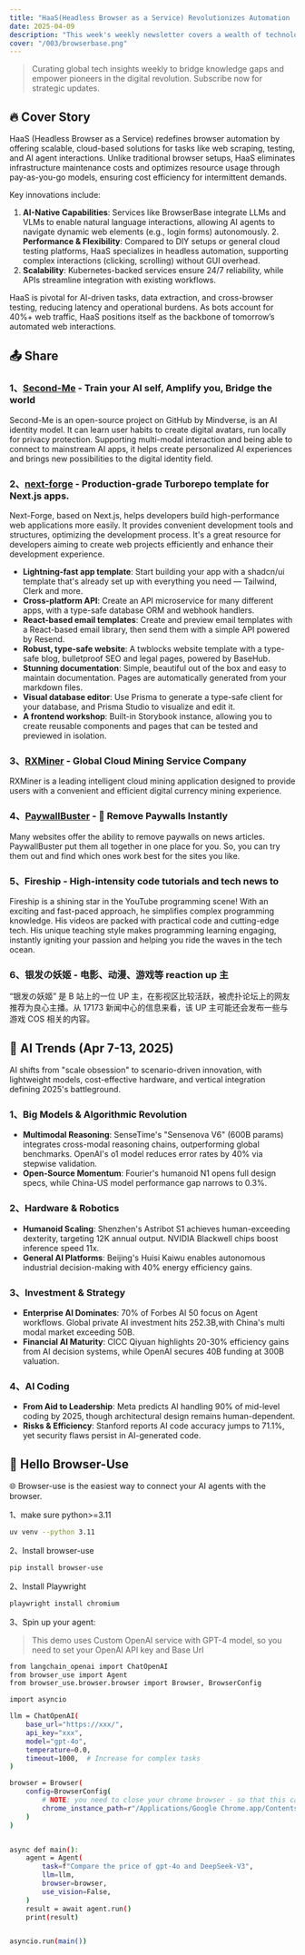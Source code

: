 ```yaml
---
title: "HaaS(Headless Browser as a Service) Revolutionizes Automation | Vibe Weekly Vol.003"
date: 2025-04-09
description: "This week's weekly newsletter covers a wealth of technological content. It introduces HaaS (Headless Browser as a Service), which redefines browser automation in an innovative way and provides efficient and scalable solutions. It also shares multiple projects, such as Second-Me, next-forge, RXMiner, PaywallBuster, Fireship, and Silver-Haired Youji. At the same time, it presents the trends in AI, including the development in aspects such as large models and algorithmic revolutions, hardware and robotics, investment and strategy, and AI coding. Finally, it introduces the method of using Browser-use to connect AI agents with browsers."
cover: "/003/browserbase.png"
---
```


> Curating global tech insights weekly to bridge knowledge gaps and empower pioneers in the digital revolution. Subscribe now for strategic updates.

## 🔥 Cover Story

HaaS (Headless Browser as a Service) redefines browser automation by offering scalable, cloud-based solutions for tasks like web scraping, testing, and AI agent interactions. Unlike traditional browser setups, HaaS eliminates infrastructure maintenance costs and optimizes resource usage through pay-as-you-go models, ensuring cost efficiency for intermittent demands.

Key innovations include:

1. **​​AI-Native Capabilities**​​: Services like BrowserBase integrate LLMs and VLMs to enable natural language interactions, allowing AI agents to navigate dynamic web elements (e.g., login forms) autonomously.
​2. **​Performance & Flexibility**​​: Compared to DIY setups or general cloud testing platforms, HaaS specializes in headless automation, supporting complex interactions (clicking, scrolling) without GUI overhead.
3. **​​Scalability​**​: Kubernetes-backed services ensure 24/7 reliability, while APIs streamline integration with existing workflows.

HaaS is pivotal for AI-driven tasks, data extraction, and cross-browser testing, reducing latency and operational burdens. As bots account for 40%+ web traffic, HaaS positions itself as the backbone of tomorrow’s automated web interactions.

## 📤 Share

### 1、[Second-Me](https://github.com/mindverse/Second-Me) - Train your AI self, Amplify you, Bridge the world

Second-Me is an open-source project on GitHub by Mindverse, is an AI identity model. It can learn user habits to create digital avatars, run locally for privacy protection. Supporting multi-modal interaction and being able to connect to mainstream AI apps, it helps create personalized AI experiences and brings new possibilities to the digital identity field.

### 2、[next-forge](https://github.com/haydenbleasel/next-forge) - Production-grade Turborepo template for Next.js apps.

Next-Forge, based on Next.js, helps developers build high-performance web applications more easily. It provides convenient development tools and structures, optimizing the development process. It's a great resource for developers aiming to create web projects efficiently and enhance their development experience.

- **Lightning-fast app template**: Start building your app with a shadcn/ui template that's already set up with everything you need — Tailwind, Clerk and more.
- **Cross-platform API**: Create an API microservice for many different apps, with a type-safe database ORM and webhook handlers.
- **React-based email templates**: Create and preview email templates with a React-based email library, then send them with a simple API powered by Resend.
- **Robust, type-safe website**: A twblocks website template with a type-safe blog, bulletproof SEO and legal pages, powered by BaseHub.
- **Stunning documentation**: Simple, beautiful out of the box and easy to maintain documentation. Pages are automatically generated from your markdown files.
- **Visual database editor**: Use Prisma to generate a type-safe client for your database, and Prisma Studio to visualize and edit it.
- **A frontend workshop**: Built-in Storybook instance, allowing you to create reusable components and pages that can be tested and previewed in isolation.

### 3、[RXMiner](https://www.rxminer.com/#/?ref=995322) - Global Cloud Mining Service Company

RXMiner is a leading intelligent cloud mining application designed to provide users with a convenient and efficient digital currency mining experience.

### 4、[PaywallBuster](https://paywallbuster.com/) - 👋 Remove Paywalls Instantly

Many websites offer the ability to remove paywalls on news articles. PaywallBuster put them all together in one place for you. So, you can try them out and find which ones work best for the sites you like.

### 5、Fireship - High-intensity code tutorials and tech news to

Fireship is a shining star in the YouTube programming scene! With an exciting and fast-paced approach, he simplifies complex programming knowledge. His videos are packed with practical code and cutting-edge tech. His unique teaching style makes programming learning engaging, instantly igniting your passion and helping you ride the waves in the tech ocean.

### 6、银发の妖姬 - 电影、动漫、游戏等 reaction up 主

“银发の妖姬” 是 B 站上的一位 UP 主，在影视区比较活跃，被虎扑论坛上的网友推荐为良心主播。从 17173 新闻中心的信息来看，该 UP 主可能还会发布一些与游戏 COS 相关的内容。

## 🚀 AI Trends (Apr 7-13, 2025)​​

AI shifts from "scale obsession" to ​​scenario-driven innovation​​, with lightweight models, cost-effective hardware, and vertical integration defining 2025's battleground.

### ​​1、Big Models & Algorithmic Revolution​​

- **Multimodal Reasoning**: SenseTime's "Sensenova V6" (600B params) integrates cross-modal reasoning chains, outperforming global benchmarks. OpenAI's o1 model reduces error rates by 40% via stepwise validation.
- **Open-Source Momentum**: Fourier's humanoid N1 opens full design specs, while China-US model performance gap narrows to 0.3%.
​
### 2、Hardware & Robotics​​

- **Humanoid Scaling**: Shenzhen's Astribot S1 achieves human-exceeding dexterity, targeting 12K annual output. NVIDIA Blackwell chips boost inference speed 11x.
- **General AI Platforms**: Beijing's Huisi Kaiwu enables autonomous industrial decision-making with 40% energy efficiency gains.
​​
### 3、Investment & Strategy​​

- **Enterprise AI Dominates**: 70% of Forbes AI 50 focus on Agent workflows. Global private AI investment hits 252.3B,with China's multi modal market exceeding 50B.
- **Financial AI Maturity**: CICC Qiyuan highlights 20-30% efficiency gains from AI decision systems, while OpenAI secures 40B funding at 300B valuation.

### ​​4、AI Coding​​

- **From Aid to Leadership**: Meta predicts AI handling 90% of mid-level coding by 2025, though architectural design remains human-dependent.
- **Risks & Efficiency**: Stanford reports AI code accuracy jumps to 71.1%, yet security flaws persist in AI-generated code.

## 👋 Hello Browser-Use

🌐 Browser-use is the easiest way to connect your AI agents with the browser.

1、make sure python>=3.11

```sh
uv venv --python 3.11
```

2、Install browser-use

```sh
pip install browser-use
```

2、Install Playwright

```sh
playwright install chromium
```

3、Spin up your agent:

> This demo uses Custom OpenAI service with GPT-4 model, so you need to set your OpenAI API key and Base Url

```sh
from langchain_openai import ChatOpenAI
from browser_use import Agent
from browser_use.browser.browser import Browser, BrowserConfig

import asyncio

llm = ChatOpenAI(
    base_url="https://xxx/",
    api_key="xxx",
    model="gpt-4o",
    temperature=0.0,
    timeout=1000,  # Increase for complex tasks
)

browser = Browser(
    config=BrowserConfig(
        # NOTE: you need to close your chrome browser - so that this can open your browser in debug mode
        chrome_instance_path=r"/Applications/Google Chrome.app/Contents/MacOS/Google Chrome",
    )
)


async def main():
    agent = Agent(
        task=f"Compare the price of gpt-4o and DeepSeek-V3",
        llm=llm,
        browser=browser,
        use_vision=False,
    )
    result = await agent.run()
    print(result)


asyncio.run(main())
```